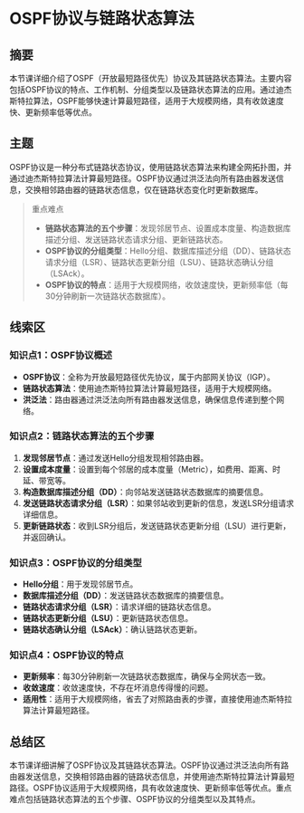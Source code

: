 # OSPF协议与链路状态算法

## 摘要

本节课详细介绍了OSPF（开放最短路径优先）协议及其链路状态算法。主要内容包括OSPF协议的特点、工作机制、分组类型以及链路状态算法的应用。通过迪杰斯特拉算法，OSPF能够快速计算最短路径，适用于大规模网络，具有收敛速度快、更新频率低等优点。

## 主题

OSPF协议是一种分布式链路状态协议，使用链路状态算法来构建全网拓扑图，并通过迪杰斯特拉算法计算最短路径。OSPF协议通过洪泛法向所有路由器发送信息，交换相邻路由器的链路状态信息，仅在链路状态变化时更新数据库。

> 重点难点
>
> - **链路状态算法的五个步骤**：发现邻居节点、设置成本度量、构造数据库描述分组、发送链路状态请求分组、更新链路状态。
> - **OSPF协议的分组类型**：Hello分组、数据库描述分组（DD）、链路状态请求分组（LSR）、链路状态更新分组（LSU）、链路状态确认分组（LSAck）。
> - **OSPF协议的特点**：适用于大规模网络，收敛速度快，更新频率低（每30分钟刷新一次链路状态数据库）。

## 线索区

### 知识点1：OSPF协议概述
- **OSPF协议**：全称为开放最短路径优先协议，属于内部网关协议（IGP）。
- **链路状态算法**：使用迪杰斯特拉算法计算最短路径，适用于大规模网络。
- **洪泛法**：路由器通过洪泛法向所有路由器发送信息，确保信息传递到整个网络。

### 知识点2：链路状态算法的五个步骤
1. **发现邻居节点**：通过发送Hello分组发现相邻路由器。
2. **设置成本度量**：设置到每个邻居的成本度量（Metric），如费用、距离、时延、带宽等。
3. **构造数据库描述分组（DD）**：向邻站发送链路状态数据库的摘要信息。
4. **发送链路状态请求分组（LSR）**：如果邻站收到更新的信息，发送LSR分组请求详细信息。
5. **更新链路状态**：收到LSR分组后，发送链路状态更新分组（LSU）进行更新，并返回确认。

### 知识点3：OSPF协议的分组类型
- **Hello分组**：用于发现邻居节点。
- **数据库描述分组（DD）**：发送链路状态数据库的摘要信息。
- **链路状态请求分组（LSR）**：请求详细的链路状态信息。
- **链路状态更新分组（LSU）**：更新链路状态信息。
- **链路状态确认分组（LSAck）**：确认链路状态更新。

### 知识点4：OSPF协议的特点
- **更新频率**：每30分钟刷新一次链路状态数据库，确保与全网状态一致。
- **收敛速度**：收敛速度快，不存在坏消息传得慢的问题。
- **适用性**：适用于大规模网络，省去了对照路由表的步骤，直接使用迪杰斯特拉算法计算最短路径。

## 总结区

本节课详细讲解了OSPF协议及其链路状态算法。OSPF协议通过洪泛法向所有路由器发送信息，交换相邻路由器的链路状态信息，并使用迪杰斯特拉算法计算最短路径。OSPF协议适用于大规模网络，具有收敛速度快、更新频率低等优点。重点难点包括链路状态算法的五个步骤、OSPF协议的分组类型以及其特点。